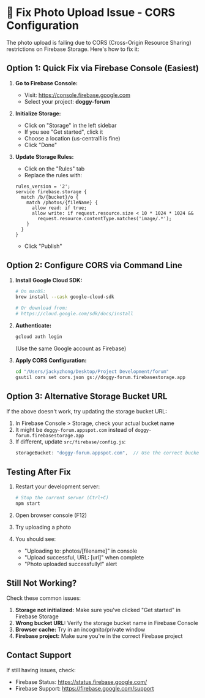 # 🚨 Fix Photo Upload Issue - CORS Configuration

The photo upload is failing due to CORS (Cross-Origin Resource Sharing) restrictions on Firebase Storage. Here's how to fix it:

## Option 1: Quick Fix via Firebase Console (Easiest)

1. **Go to Firebase Console:**
   - Visit: https://console.firebase.google.com
   - Select your project: **doggy-forum**

2. **Initialize Storage:**
   - Click on "Storage" in the left sidebar
   - If you see "Get started", click it
   - Choose a location (us-central1 is fine)
   - Click "Done"

3. **Update Storage Rules:**
   - Click on the "Rules" tab
   - Replace the rules with:
   ```
   rules_version = '2';
   service firebase.storage {
     match /b/{bucket}/o {
       match /photos/{fileName} {
         allow read: if true;
         allow write: if request.resource.size < 10 * 1024 * 1024 &&
           request.resource.contentType.matches('image/.*');
       }
     }
   }
   ```
   - Click "Publish"

## Option 2: Configure CORS via Command Line

1. **Install Google Cloud SDK:**
   ```bash
   # On macOS:
   brew install --cask google-cloud-sdk
   
   # Or download from:
   # https://cloud.google.com/sdk/docs/install
   ```

2. **Authenticate:**
   ```bash
   gcloud auth login
   ```
   (Use the same Google account as Firebase)

3. **Apply CORS Configuration:**
   ```bash
   cd "/Users/jackyzhong/Desktop/Project Development/forum"
   gsutil cors set cors.json gs://doggy-forum.firebasestorage.app
   ```

## Option 3: Alternative Storage Bucket URL

If the above doesn't work, try updating the storage bucket URL:

1. In Firebase Console > Storage, check your actual bucket name
2. It might be `doggy-forum.appspot.com` instead of `doggy-forum.firebasestorage.app`
3. If different, update `src/firebase/config.js`:
   ```javascript
   storageBucket: "doggy-forum.appspot.com",  // Use the correct bucket name
   ```

## Testing After Fix

1. Restart your development server:
   ```bash
   # Stop the current server (Ctrl+C)
   npm start
   ```

2. Open browser console (F12)
3. Try uploading a photo
4. You should see:
   - "Uploading to: photos/[filename]" in console
   - "Upload successful, URL: [url]" when complete
   - "Photo uploaded successfully!" alert

## Still Not Working?

Check these common issues:

1. **Storage not initialized:** Make sure you've clicked "Get started" in Firebase Storage
2. **Wrong bucket URL:** Verify the storage bucket name in Firebase Console
3. **Browser cache:** Try in an incognito/private window
4. **Firebase project:** Make sure you're in the correct Firebase project

## Contact Support

If still having issues, check:
- Firebase Status: https://status.firebase.google.com/
- Firebase Support: https://firebase.google.com/support